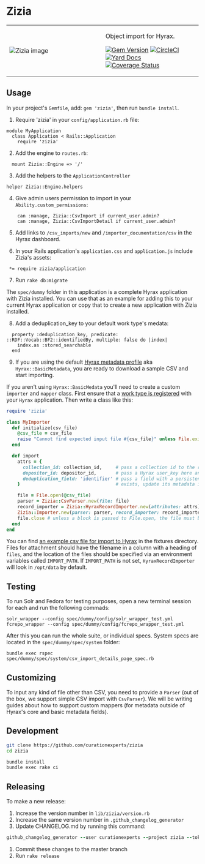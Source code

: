 # Zizia

<table width="100%">
<tr><td>
<img alt="Zizia image" src="https://camo.githubusercontent.com/87eafa4a5b6a84802eab583e532bb33881b8a7ab/68747470733a2f2f7777772e706572766572646f6e6b2e636f6d2f77696c64253230666c6f776572732f506172736e69702f476f6c64656e253230416c6578616e646572732f323030383038253230476f6c64656e253230416c6578616e646572253230285a697a69612532306175726561292532302d2532304e47532532302d253230746865253230426f6f6b2532306f6625323057696c64253230466c6f776572732e6a7067"?
</td><td width="50%">

Object import for Hyrax.

[![Gem Version](https://badge.fury.io/rb/zizia.svg)](https://badge.fury.io/rb/zizia)
[![CircleCI](https://circleci.com/gh/curationexperts/zizia.svg?style=svg)](https://circleci.com/gh/curationexperts/zizia)
[![Yard Docs](http://img.shields.io/badge/yard-docs-blue.svg)](http://www.rubydoc.info/gems/zizia) [![Coverage Status](https://coveralls.io/repos/github/curationexperts/zizia/badge.svg?branch=master)](https://coveralls.io/github/curationexperts/zizia?branch=master)

</td></tr>
</table>

## Usage

In your project's `Gemfile`, add: `gem 'zizia'`, then run `bundle install`.
1. Require 'zizia' in your `config/application.rb` file:

```
module MyApplication
  class Application < Rails::Application
    require 'zizia'
```

2. Add the engine to `routes.rb`:
```
  mount Zizia::Engine => '/'
```

3. Add the helpers to the `ApplicationController`

```
helper Zizia::Engine.helpers
```

4. Give admin users permission to import in your `Ability.custom_permissions`:

```
    can :manage, Zizia::CsvImport if current_user.admin?
    can :manage, Zizia::CsvImportDetail if current_user.admin?
```

5. Add links to `/csv_imports/new` and `/importer_documentation/csv` in the Hyrax dashboard.

6. In your Rails application's `application.css` and `application.js` include Zizia's assets:

```
 *= require zizia/application
```

7. Run `rake db:migrate`

The `spec/dummy` folder in this application is a complete Hyrax application with Zizia installed.
You can use that as an example for adding this to your current Hyrax application or copy that
to create a new application with Zizia installed.

8. Add a deduplication_key to your default work type's medata:

```
  property :deduplication_key, predicate: ::RDF::Vocab::BF2::identifiedBy, multiple: false do |index|
    index.as :stored_searchable
  end
```

9. If you are using the default [Hyrax metadata profile](https://samvera.github.io/metadata_application_profile.html) aka `Hyrax::BasicMetadata`, you are ready to download a sample CSV and start importing.


If you aren't using `Hyrax::BasicMedata` you'll need to create a custom `importer` and `mapper` class. First ensure that a [work type is registered](http://www.rubydoc.info/github/samvera/hyrax/Hyrax/Configuration#register_curation_concern-instance_method)
with your `Hyrax` application. Then write a class like this:

```ruby
require 'zizia'

class MyImporter
  def initialize(csv_file)
    @csv_file = csv_file
    raise "Cannot find expected input file #{csv_file}" unless File.exist?(csv_file)
  end

  def import
    attrs = {
      collection_id: collection_id,     # pass a collection id to the record importer and all records will be added to that collection
      depositor_id: depositor_id,       # pass a Hyrax user_key here and that Hyrax user will own all objects created during this import
      deduplication_field: 'identifier' # pass a field with a persistent identifier (e.g., ARK) and it will check to see if a record with that identifier already
    }                                   # exists, update its metadata if so, and only if it doesn't find a record with that identifier will it make a new object.

    file = File.open(@csv_file)
    parser = Zizia::CsvParser.new(file: file)
    record_importer = Zizia::HyraxRecordImporter.new(attributes: attrs)
    Zizia::Importer.new(parser: parser, record_importer: record_importer).import
    file.close # unless a block is passed to File.open, the file must be explicitly closed
  end
end
```

You can find [an example csv file for import to Hyrax](https://github.com/curationexperts/zizia/blob/master/spec/fixtures/hyrax/example.csv) in the fixtures directory. Files for attachment should have the filename in a column
with a heading of `files`, and the location of the files should be specified via an
environment variables called `IMPORT_PATH`. If `IMPORT_PATH` is not set, `HyraxRecordImporter` will look in `/opt/data` by default.

## Testing

To run Solr and Fedora for testing purposes, open a new terminal session for each and run the following commads:

`solr_wrapper --config spec/dummy/config/solr_wrapper_test.yml`
`fcrepo_wrapper --config spec/dummy/config/fcrepo_wrapper_test.yml`

After this you can run the whole suite, or individual specs. System specs are located
in the `spec/dummy/spec/system` folder:

`bundle exec rspec spec/dummy/spec/system/csv_import_details_page_spec.rb`


## Customizing
To input any kind of file other than CSV, you need to provide a `Parser` (out of the box, we support simple CSV import with `CsvParser`). We will be writing guides about
how to support custom mappers (for metadata outside of Hyrax's core and basic metadata fields).

## Development

```sh
git clone https://github.com/curationexperts/zizia
cd zizia

bundle install
bundle exec rake ci
```

## Releasing

To make a new release:
1. Increase the version number in `lib/zizia/version.rb`
1. Increase the same version number in `.github_changelog_generator`
1. Update CHANGELOG.md by running this command:
  ```ruby
  github_changelog_generator --user curationexperts --project zizia --token YOUR_GITHUB_TOKEN_HERE
  ```
1. Commit these changes to the master branch
1. Run `rake release`
